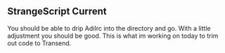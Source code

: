 ## StrangeScript Current

You should be able to drip AdiIrc into the directory and go.
With a little adjustment you should be good.
This is what im working on today to trim out code to Transend.
